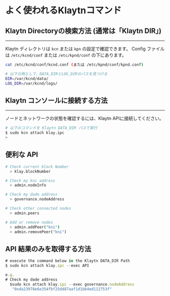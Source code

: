 # よく使われるKlaytnコマンド <a id="klaytn-command"></a>



## Klaytn Directoryの検索方法 (通常は「Klaytn DIR」)

---
Klaytn ディレクトリは `kcn` または `kpn` の設定で確認できます。 Config ファイルは `/etc/kcnd/conf` または `/etc/kpnd/conf` の下にあります。

```bash
cat /etc/kcnd/conf/kcnd.conf (または /etc/kpnd/conf/kpnd.conf)

# 以下の例として、DATA_DIRとLOG_DIRのパスを見つける
DIR=/var/kcnd/data/
LOG_DIR=/var/kcnd/logs/
```

## Klaytn コンソールに接続する方法

---
ノードとネットワークの状態を確認するには、Klaytn APIに接続してください。

```bash
# 以下のコマンドを Klaytn DATA_DIR パスで実行
$ sudo kcn attach klay.ipc
> 
```

## 便利な API

```bash
# Check current block Number
  > klay.blockNumber

# Check my kni address
  > admin.nodeInfo

# Check my dode address
  > governance.nodeAddress

# Check other connected nodes
  > admin.peers

# Add or remove nodes
  > admin.addPeer("kni")
  > admin.removePeer("kni")
```

## API 結果のみを取得する方法

```jsx
# execute the command below in the Klaytn DATA_DIR Path
$ sudo kcn attach klay.ipc --exec API

e.g.
# Check my dode address
  $sudo kcn attach klay.ipc --exec governance.nodeAddress
   "0xda23978e6e354fbf25dd87aaf1d1bb4ed112753f"
```
